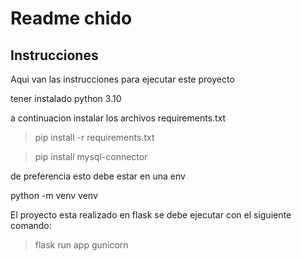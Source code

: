 # Readme chido


## Instrucciones
Aqui van las instrucciones para ejecutar este proyecto

tener instalado python 3.10

a continuacion instalar los archivos requirements.txt

> pip install -r requirements.txt

> pip install mysql-connector

de preferencia esto debe estar en una env

python -m venv  venv

El proyecto esta realizado en flask se debe ejecutar con el siguiente comando:

> flask run app
> gunicorn
